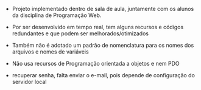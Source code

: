 - Projeto implementado dentro de sala de aula, juntamente com os alunos da disciplina de Programação Web. 
- Por ser desenvolvido em tempo real, tem alguns recursos e códigos redundantes e que podem ser melhorados/otimizados
- Também não é adotado um padrão de nomenclatura para os nomes dos arquivos e nomes de variáveis
- Não usa recursos de Programação orientada a objetos e nem PDO

- recuperar senha, falta enviar o e-mail, pois depende de configuração do servidor local